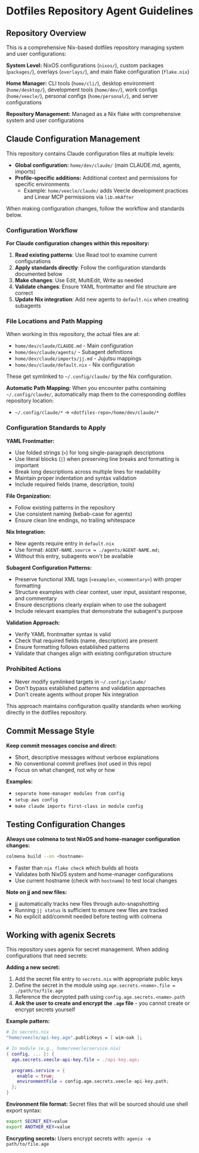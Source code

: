 # Dotfiles Repository Agent Guidelines

## Repository Overview

This is a comprehensive Nix-based dotfiles repository managing system and user configurations:

**System Level:** NixOS configurations (`nixos/`), custom packages (`packages/`), overlays (`overlays/`), and main flake configuration (`flake.nix`)

**Home Manager:** CLI tools (`home/cli/`), desktop environment (`home/desktop/`), development tools (`home/dev/`), work configs (`home/veecle/`), personal configs (`home/personal/`), and server configurations

**Repository Management:** Managed as a Nix flake with comprehensive system and user configurations

## Claude Configuration Management

This repository contains Claude configuration files at multiple levels:
- **Global configuration:** `home/dev/claude/` (main CLAUDE.md, agents, imports)
- **Profile-specific additions:** Additional context and permissions for specific environments
  - Example: `home/veecle/claude/` adds Veecle development practices and Linear MCP permissions via `lib.mkAfter`

When making configuration changes, follow the workflow and standards below.

### Configuration Workflow

**For Claude configuration changes within this repository:**
1. **Read existing patterns**: Use Read tool to examine current configurations
2. **Apply standards directly**: Follow the configuration standards documented below
3. **Make changes**: Use Edit, MultiEdit, Write as needed
4. **Validate changes**: Ensure YAML frontmatter and file structure are correct
5. **Update Nix integration**: Add new agents to `default.nix` when creating subagents

### File Locations and Path Mapping

When working in this repository, the actual files are at:
- `home/dev/claude/CLAUDE.md` - Main configuration
- `home/dev/claude/agents/` - Subagent definitions
- `home/dev/claude/imports/jj.md` - Jujutsu mappings
- `home/dev/claude/default.nix` - Nix configuration

These get symlinked to `~/.config/claude/` by the Nix configuration.

**Automatic Path Mapping:**
When you encounter paths containing `~/.config/claude/`, automatically map them to the corresponding dotfiles repository location:
- `~/.config/claude/*` → `<dotfiles-repo>/home/dev/claude/*`

### Configuration Standards to Apply

**YAML Frontmatter:**
- Use folded strings (`>`) for long single-paragraph descriptions
- Use literal blocks (`|`) when preserving line breaks and formatting is important
- Break long descriptions across multiple lines for readability
- Maintain proper indentation and syntax validation
- Include required fields (name, description, tools)

**File Organization:**
- Follow existing patterns in the repository
- Use consistent naming (kebab-case for agents)
- Ensure clean line endings, no trailing whitespace

**Nix Integration:**
- New agents require entry in `default.nix`
- Use format: `AGENT-NAME.source = ./agents/AGENT-NAME.md;`
- Without this entry, subagents won't be available

**Subagent Configuration Patterns:**
- Preserve functional XML tags (`<example>`, `<commentary>`) with proper formatting
- Structure examples with clear context, user input, assistant response, and commentary
- Ensure descriptions clearly explain when to use the subagent
- Include relevant examples that demonstrate the subagent's purpose

**Validation Approach:**
- Verify YAML frontmatter syntax is valid
- Check that required fields (name, description) are present
- Ensure formatting follows established patterns
- Validate that changes align with existing configuration structure

### Prohibited Actions

- Never modify symlinked targets in `~/.config/claude/`
- Don't bypass established patterns and validation approaches
- Don't create agents without proper Nix integration

This approach maintains configuration quality standards when working directly in the dotfiles repository.

## Commit Message Style

**Keep commit messages concise and direct:**
- Short, descriptive messages without verbose explanations
- No conventional commit prefixes (not used in this repo)
- Focus on what changed, not why or how

**Examples:**
- `separate home-manager modules from config`
- `setup aws config`
- `make claude imports first-class in module config`

## Testing Configuration Changes

**Always use colmena to test NixOS and home-manager configuration changes:**

```bash
colmena build --on <hostname>
```

- Faster than `nix flake check` which builds all hosts
- Validates both NixOS system and home-manager configurations
- Use current hostname (check with `hostname`) to test local changes

**Note on jj and new files:**
- jj automatically tracks new files through auto-snapshotting
- Running `jj status` is sufficient to ensure new files are tracked
- No explicit add/commit needed before testing with colmena

## Working with agenix Secrets

This repository uses agenix for secret management. When adding configurations that need secrets:

**Adding a new secret:**
1. Add the secret file entry to `secrets.nix` with appropriate public keys
2. Define the secret in the module using `age.secrets.<name>.file = ./path/to/file.age`
3. Reference the decrypted path using `config.age.secrets.<name>.path`
4. **Ask the user to create and encrypt the `.age` file** - you cannot create or encrypt secrets yourself

**Example pattern:**
```nix
# In secrets.nix
"home/veecle/api-key.age".publicKeys = [ wim-oak ];

# In module (e.g., home/veecle/service.nix)
{ config, ... }: {
  age.secrets.veecle-api-key.file = ./api-key.age;

  programs.service = {
    enable = true;
    environmentFile = config.age.secrets.veecle-api-key.path;
  };
}
```

**Environment file format:**
Secret files that will be sourced should use shell export syntax:
```bash
export SECRET_KEY=value
export ANOTHER_KEY=value
```

**Encrypting secrets:**
Users encrypt secrets with: `agenix -e path/to/file.age`
